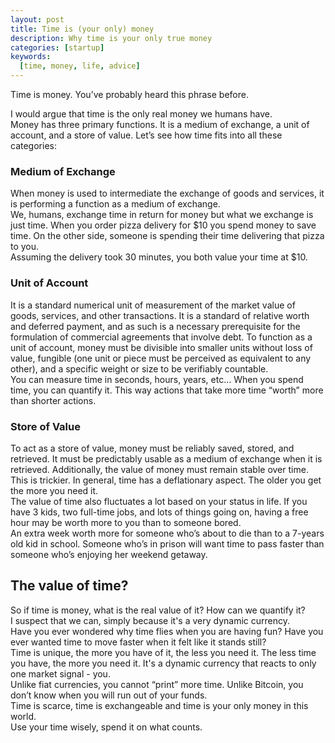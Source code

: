 ```yaml
---
layout: post
title: Time is (your only) money
description: Why time is your only true money
categories: [startup]
keywords:
  [time, money, life, advice]
---
```


Time is money. You’ve probably heard this phrase before.  

I would argue that time is the only real money we humans have.  
Money has three primary functions. It is a medium of exchange, a unit of account, and a store of value. Let’s see how time fits into all these categories:  

### Medium of Exchange
When money is used to intermediate the exchange of goods and services, it is performing a function as a medium of exchange.  
We, humans, exchange time in return for money but what we exchange is just time. When you order pizza delivery for $10 you spend money to save time. On the other side, someone is spending their time delivering that pizza to you.  
Assuming the delivery took 30 minutes, you both value your time at $10.  

### Unit of Account 
It is a standard numerical unit of measurement of the market value of goods, services, and other transactions. It is a standard of relative worth and deferred payment, and as such is a necessary prerequisite for the formulation of commercial agreements that involve debt. To function as a unit of account, money must be divisible into smaller units without loss of value, fungible (one unit or piece must be perceived as equivalent to any other), and a specific weight or size to be verifiably countable.  
You can measure time in seconds, hours, years, etc… When you spend time, you can quantify it. This way actions that take more time “worth” more than shorter actions.  

### Store of Value
To act as a store of value, money must be reliably saved, stored, and retrieved. It must be predictably usable as a medium of exchange when it is retrieved. Additionally, the value of money must remain stable over time.  
This is trickier.  In general, time has a deflationary aspect. The older you get the more you need it.  
The value of time also fluctuates a lot based on your status in life. If you have 3 kids, two full-time jobs, and lots of things going on, having a free hour may be worth more to you than to someone bored.  
An extra week worth more for someone who’s about to die than to a 7-years old kid in school. Someone who’s in prison will want time to pass faster than someone who’s enjoying her weekend getaway.  

## The value of time?
So if time is money, what is the real value of it? How can we quantify it?  
I suspect that we can, simply because it's a very dynamic currency.   
Have you ever wondered why time flies when you are having fun? Have you ever wanted time to move faster when it felt like it stands still?  
Time is unique, the more you have of it, the less you need it. The less time you have, the more you need it. 
It's a dynamic currency that reacts to only one market signal - you.  
Unlike fiat currencies, you cannot “print” more time. Unlike Bitcoin, you don’t know when you will run out of your funds.  
Time is scarce, time is exchangeable and time is your only money in this world.  
Use your time wisely, spend it on what counts. 
